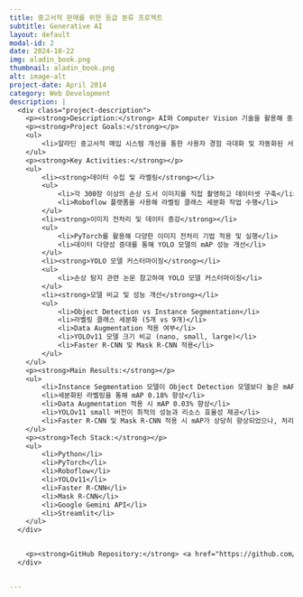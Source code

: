 ```yaml
---
title: 중고서적 판매를 위한 등급 분류 프로젝트
subtitle: Generative AI
layout: default
modal-id: 2
date: 2024-10-22
img: aladin_book.png
thumbnail: aladin_book.png
alt: image-alt
project-date: April 2014
category: Web Development
description: |
  <div class="project-description">
    <p><strong>Description:</strong> AI와 Computer Vision 기술을 활용해 중고서적의 상태를 자동으로 평가하고, 알라딘의 중고서적 매입 시스템 효율성을 개선하는 프로젝트</p>
    <p><strong>Project Goals:</strong></p>
    <ul>
        <li>알라딘 중고서적 매입 시스템 개선을 통한 사용자 경험 극대화 및 자동화된 서적 상태 평가 시스템 도입</li>
    </ul>
    <p><strong>Key Activities:</strong></p>
    <ul>
        <li><strong>데이터 수집 및 라벨링</strong></li>
        <ul>
            <li>각 300장 이상의 손상 도서 이미지를 직접 촬영하고 데이터셋 구축</li>
            <li>Roboflow 플랫폼을 사용해 라벨링 클래스 세분화 작업 수행</li>
        </ul>
        <li><strong>이미지 전처리 및 데이터 증강</strong></li>
        <ul>
            <li>PyTorch를 활용해 다양한 이미지 전처리 기법 적용 및 실행</li>
            <li>데이터 다양성 증대를 통해 YOLO 모델의 mAP 성능 개선</li>
        </ul>
        <li><strong>YOLO 모델 커스터마이징</strong></li>
        <ul>
            <li>손상 탐지 관련 논문 참고하여 YOLO 모델 커스터마이징</li>
        </ul>
        <li><strong>모델 비교 및 성능 개선</strong></li>
        <ul>
            <li>Object Detection vs Instance Segmentation</li>
            <li>라벨링 클래스 세분화 (5개 vs 9개)</li>
            <li>Data Augmentation 적용 여부</li>
            <li>YOLOv11 모델 크기 비교 (nano, small, large)</li>
            <li>Faster R-CNN 및 Mask R-CNN 적용</li>
        </ul>
    </ul>
    <p><strong>Main Results:</strong></p>
    <ul>
        <li>Instance Segmentation 모델이 Object Detection 모델보다 높은 mAP 기록</li>
        <li>세분화된 라벨링을 통해 mAP 0.18% 향상</li>
        <li>Data Augmentation 적용 시 mAP 0.03% 향상</li>
        <li>YOLOv11 small 버전이 최적의 성능과 리소스 효율성 제공</li>
        <li>Faster R-CNN 및 Mask R-CNN 적용 시 mAP가 상당히 향상되었으나, 처리 시간 증가로 실시간 서비스 적용 어려움</li>
    </ul>
    <p><strong>Tech Stack:</strong></p>
    <ul>
        <li>Python</li>
        <li>PyTorch</li>
        <li>Roboflow</li>
        <li>YOLOv11</li>
        <li>Faster R-CNN</li>
        <li>Mask R-CNN</li>
        <li>Google Gemini API</li>
        <li>Streamlit</li>
    </ul>
  </div>


    <p><strong>GitHub Repository:</strong> <a href="https://github.com/HaileysArchives/ML_Project" target="_blank">GitHub Link</a></p>
  </div>


---
```

